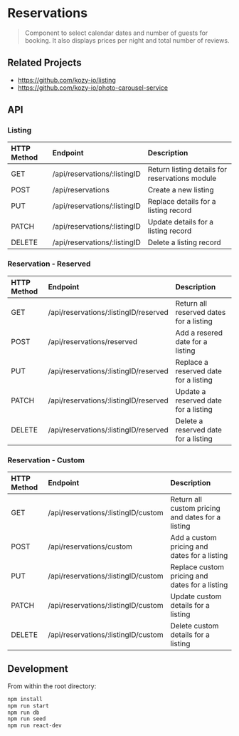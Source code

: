 # Reservations
> Component to select calendar dates and number of guests for booking. It also displays prices per night and total number of reviews.
## Related Projects
- https://github.com/kozy-io/listing
- https://github.com/kozy-io/photo-carousel-service

## API

### Listing
| HTTP Method   | Endpoint                      | Description                                       |
|:--------------|:------------------------------|:--------------------------------------------------|
| GET           | /api/reservations/:listingID  | Return listing details for reservations module    |
| POST          | /api/reservations             | Create a new listing                              |
| PUT           | /api/reservations/:listingID  | Replace details for a listing record              |
| PATCH         | /api/reservations/:listingID  | Update details for a listing record               |
| DELETE        | /api/reservations/:listingID  | Delete a listing record                           |

### Reservation - Reserved
| HTTP Method     | Endpoint                               | Description                              |
|:----------------|:---------------------------------------|:-----------------------------------------|
| GET             | /api/reservations/:listingID/reserved  | Return all reserved dates for a listing  |
| POST            | /api/reservations/reserved             | Add a resered date for a listing         |
| PUT             | /api/reservations/:listingID/reserved  | Replace a reserved date for a  listing   |
| PATCH           | /api/reservations/:listingID/reserved  | Update a reserved date for a  listing    |   
| DELETE          | /api/reservations/:listingID/reserved  | Delete a reserved date for a listing     |

### Reservation - Custom
| HTTP Method     | Endpoint                             | Description                                        |
|:----------------|:-------------------------------------|:---------------------------------------------------|
| GET             | /api/reservations/:listingID/custom  | Return all custom pricing and dates for a listing  |
| POST            | /api/reservations/custom             | Add a custom pricing and dates for a listing       |
| PUT             | /api/reservations/:listingID/custom  | Replace custom pricing and dates for a listing     |
| PATCH           | /api/reservations/:listingID/custom  | Update custom details for a listing                |   
| DELETE          | /api/reservations/:listingID/custom  | Delete custom details for a listing                |


## Development

From within the root directory:

```sh
npm install
npm run start
npm run db
npm run seed
npm run react-dev
```
